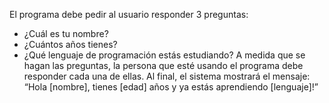 El programa debe pedir al usuario responder 3 preguntas:
- ¿Cuál es tu nombre?
- ¿Cuántos años tienes?
- ¿Qué lenguaje de programación estás estudiando?
A medida que se hagan las preguntas, la persona que esté usando el programa debe responder cada una de ellas.
Al final, el sistema mostrará el mensaje:
“Hola [nombre], tienes [edad] años y ya estás aprendiendo [lenguaje]!”
